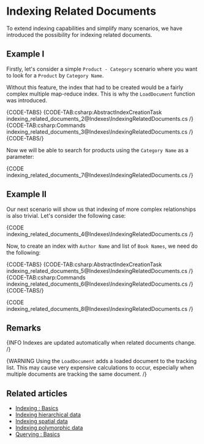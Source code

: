 # Indexing Related Documents

To extend indexing capabilities and simplify many scenarios, we have introduced the possibility for indexing related documents.

## Example I

Firstly, let's consider a simple `Product - Category` scenario where you want to look for a `Product` by `Category Name`.

Without this feature, the index that had to be created would be a fairly complex multiple map-reduce index. This is why the `LoadDocument` function was introduced.

{CODE-TABS}
{CODE-TAB:csharp:AbstractIndexCreationTask indexing_related_documents_2@Indexes\IndexingRelatedDocuments.cs /}
{CODE-TAB:csharp:Commands indexing_related_documents_3@Indexes\IndexingRelatedDocuments.cs /}
{CODE-TABS/}

Now we will be able to search for products using the `Category Name` as a parameter:

{CODE indexing_related_documents_7@Indexes\IndexingRelatedDocuments.cs /}

## Example II

Our next scenario will show us that indexing of more complex relationships is also trivial. Let's consider the following case:

{CODE indexing_related_documents_4@Indexes\IndexingRelatedDocuments.cs /}

Now, to create an index with `Author Name` and list of `Book Names`, we need do the following:

{CODE-TABS}
{CODE-TAB:csharp:AbstractIndexCreationTask indexing_related_documents_5@Indexes\IndexingRelatedDocuments.cs /}
{CODE-TAB:csharp:Commands indexing_related_documents_6@Indexes\IndexingRelatedDocuments.cs /}
{CODE-TABS/}

{CODE indexing_related_documents_8@Indexes\IndexingRelatedDocuments.cs /}

## Remarks

{INFO Indexes are updated automatically when related documents change. /}

{WARNING Using the `LoadDocument` adds a loaded document to the tracking list. This may cause very expensive calculations to occur, especially when multiple documents are tracking the same document. /}

## Related articles

- [Indexing : Basics](../indexes/indexing-basics)
- [Indexing hierarchical data](../indexes/indexing-hierarchical-data)
- [Indexing spatial data](../indexes/indexing-spatial-data)
- [Indexing polymorphic data](../indexes/indexing-polymorphic-data)
- [Querying : Basics](../indexes/querying/basics)
